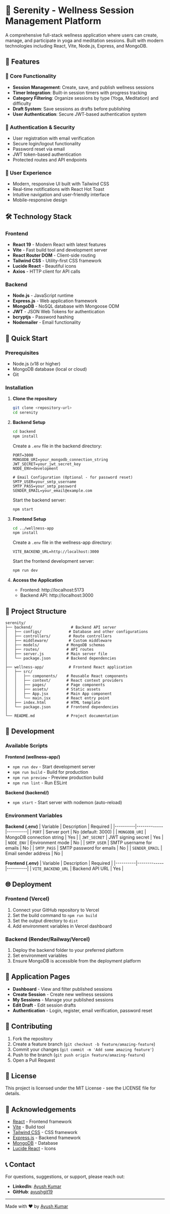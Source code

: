# 🧘 Serenity - Wellness Session Management Platform

A comprehensive full-stack wellness application where users can create, manage, and participate in yoga and meditation sessions. Built with modern technologies including React, Vite, Node.js, Express, and MongoDB.

## 🌟 Features

### 🎯 Core Functionality
- **Session Management**: Create, save, and publish wellness sessions
- **Timer Integration**: Built-in session timers with progress tracking
- **Category Filtering**: Organize sessions by type (Yoga, Meditation) and difficulty
- **Draft System**: Save sessions as drafts before publishing
- **User Authentication**: Secure JWT-based authentication system

### 🔐 Authentication & Security
- User registration with email verification
- Secure login/logout functionality
- Password reset via email
- JWT token-based authentication
- Protected routes and API endpoints

### 🎨 User Experience
- Modern, responsive UI built with Tailwind CSS
- Real-time notifications with React Hot Toast
- Intuitive navigation and user-friendly interface
- Mobile-responsive design

## 🛠️ Technology Stack

### Frontend
- **React 19** - Modern React with latest features
- **Vite** - Fast build tool and development server
- **React Router DOM** - Client-side routing
- **Tailwind CSS** - Utility-first CSS framework
- **Lucide React** - Beautiful icons
- **Axios** - HTTP client for API calls

### Backend
- **Node.js** - JavaScript runtime
- **Express.js** - Web application framework
- **MongoDB** - NoSQL database with Mongoose ODM
- **JWT** - JSON Web Tokens for authentication
- **bcryptjs** - Password hashing
- **Nodemailer** - Email functionality

## 🚀 Quick Start

### Prerequisites
- Node.js (v18 or higher)
- MongoDB database (local or cloud)
- Git

### Installation

1. **Clone the repository**
   ```bash
   git clone <repository-url>
   cd serenity
   ```

2. **Backend Setup**
   ```bash
   cd backend
   npm install
   ```

   Create a `.env` file in the backend directory:
   ```env
   PORT=3000
   MONGODB_URI=your_mongodb_connection_string
   JWT_SECRET=your_jwt_secret_key
   NODE_ENV=development
   
   # Email Configuration (Optional - for password reset)
   SMTP_USER=your_smtp_username
   SMTP_PASS=your_smtp_password
   SENDER_EMAIL=your_email@example.com
   ```

   Start the backend server:
   ```bash
   npm start
   ```

3. **Frontend Setup**
   ```bash
   cd ../wellness-app
   npm install
   ```

   Create a `.env` file in the wellness-app directory:
   ```env
   VITE_BACKEND_URL=http://localhost:3000
   ```

   Start the frontend development server:
   ```bash
   npm run dev
   ```

4. **Access the Application**
   - Frontend: http://localhost:5173
   - Backend API: http://localhost:3000

## 📁 Project Structure

```
serenity/
├── backend/                 # Backend API server
│   ├── configs/            # Database and other configurations
│   ├── controllers/        # Route controllers
│   ├── middleware/         # Custom middleware
│   ├── models/            # MongoDB schemas
│   ├── routes/            # API routes
│   ├── server.js          # Main server file
│   └── package.json       # Backend dependencies
│
├── wellness-app/           # Frontend React application
│   ├── src/
│   │   ├── components/    # Reusable React components
│   │   ├── context/       # React context providers
│   │   ├── pages/         # Page components
│   │   ├── assets/        # Static assets
│   │   ├── App.jsx        # Main App component
│   │   └── main.jsx       # React entry point
│   ├── index.html         # HTML template
│   └── package.json       # Frontend dependencies
│
└── README.md              # Project documentation
```

## 🔧 Development

### Available Scripts

**Frontend (wellness-app/)**
- `npm run dev` - Start development server
- `npm run build` - Build for production
- `npm run preview` - Preview production build
- `npm run lint` - Run ESLint

**Backend (backend/)**
- `npm start` - Start server with nodemon (auto-reload)

### Environment Variables

**Backend (.env)**
| Variable | Description | Required |
|----------|-------------|----------|
| `PORT` | Server port | No (default: 3000) |
| `MONGODB_URI` | MongoDB connection string | Yes |
| `JWT_SECRET` | JWT signing secret | Yes |
| `NODE_ENV` | Environment mode | No |
| `SMTP_USER` | SMTP username for emails | No |
| `SMTP_PASS` | SMTP password for emails | No |
| `SENDER_EMAIL` | Email sender address | No |

**Frontend (.env)**
| Variable | Description | Required |
|----------|-------------|----------|
| `VITE_BACKEND_URL` | Backend API URL | Yes |

## 🌐 Deployment

### Frontend (Vercel)
1. Connect your GitHub repository to Vercel
2. Set the build command to `npm run build`
3. Set the output directory to `dist`
4. Add environment variables in Vercel dashboard

### Backend (Render/Railway/Vercel)
1. Deploy the backend folder to your preferred platform
2. Set environment variables
3. Ensure MongoDB is accessible from the deployment platform

## 📸 Application Pages

- **Dashboard** - View and filter published sessions
- **Create Session** - Create new wellness sessions
- **My Sessions** - Manage your published sessions
- **Edit Draft** - Edit session drafts
- **Authentication** - Login, register, email verification, password reset

## 🤝 Contributing

1. Fork the repository
2. Create a feature branch (`git checkout -b feature/amazing-feature`)
3. Commit your changes (`git commit -m 'Add some amazing feature'`)
4. Push to the branch (`git push origin feature/amazing-feature`)
5. Open a Pull Request

## 📝 License

This project is licensed under the MIT License - see the LICENSE file for details.

## 🙏 Acknowledgements

- [React](https://reactjs.org/) - Frontend framework
- [Vite](https://vitejs.dev/) - Build tool
- [Tailwind CSS](https://tailwindcss.com/) - CSS framework
- [Express.js](https://expressjs.com/) - Backend framework
- [MongoDB](https://www.mongodb.com/) - Database
- [Lucide React](https://lucide.dev/) - Icons

## 📞 Contact

For questions, suggestions, or support, please reach out:

- **LinkedIn**: [Ayush Kumar](https://www.linkedin.com/in/ayush-kumar-494736288/)
- **GitHub**: [ayushgit19](https://github.com/ayushgit19)

---

Made with ❤️ by [Ayush Kumar](https://github.com/ayushgit19)
